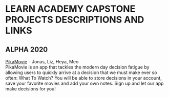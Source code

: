# LEARN ACADEMY CAPSTONE PROJECTS DESCRIPTIONS AND LINKS

## ALPHA 2020

[PikaMovie](https://pikamovie.herokuapp.com/ ) - Jonas, Liz, Heya, Meo
<br />
PikaMovie is an app that tackles the modern day decision fatigue by allowing users to quickly arrive at a decision that we must make ever so often: What To Watch? You will be able to store decisions in your account, save your favorite movies and add your own notes. Sign up and let our app make decisions for you!
